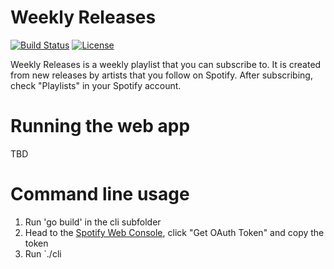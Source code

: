 # Weekly Releases

[![Build Status](https://travis-ci.org/andreasf/cf-mysql-plugin.svg?branch=master)](https://travis-ci.org/andreasf/cf-mysql-plugin)
[![License](https://img.shields.io/badge/License-Apache%202.0-blue.svg)](https://github.com/andreasf/cf-mysql-plugin/blob/master/LICENSE)

Weekly Releases is a weekly playlist that you can subscribe to. It is created from new releases by artists that you follow on Spotify. After subscribing, check "Playlists" in your Spotify account.

# Running the web app

TBD

# Command line usage

1. Run 'go build' in the cli subfolder
2. Head to the [Spotify Web Console](https://developer.spotify.com/web-api/console/get-users-profile/), click "Get OAuth Token" and copy the token
3. Run `./cli <your access token>
